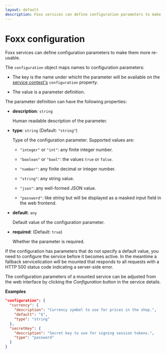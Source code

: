 ```yaml
---
layout: default
description: Foxx services can define configuration parameters to make them more re-usable
---
```

Foxx configuration
==================

Foxx services can define configuration parameters to make them more re-usable.

The `configuration` object maps names to configuration parameters:

* The key is the name under whicht the parameter will be available
  on the [service context's](foxx-context.html) `configuration` property.

* The value is a parameter definition.

The parameter definition can have the following properties:

* **description**: `string`

  Human readable description of the parameter.

* **type**: `string` (Default: `"string"`)

  Type of the configuration parameter. Supported values are:

  * `"integer"` or `"int"`:
    any finite integer number.

  * `"boolean"` or `"bool"`:
    the values `true` or `false`.

  * `"number"`:
    any finite decimal or integer number.

  * `"string"`:
    any string value.

  * `"json"`:
    any well-formed JSON value.

  * `"password"`:
    like *string* but will be displayed as a masked input field in the web frontend.

* **default**: `any`

  Default value of the configuration parameter.

* **required**: (Default: `true`)

  Whether the parameter is required.

If the configuration has parameters that do not specify a default value, you need to configure the service before it becomes active. In the meantime a fallback servicelication will be mounted that responds to all requests with a HTTP 500 status code indicating a server-side error.

The configuration parameters of a mounted service can be adjusted from the web interface by clicking the *Configuration* button in the service details.

<!-- TODO (Link to admin docs) -->

**Examples**

```json
"configuration": {
  "currency": {
    "description": "Currency symbol to use for prices in the shop.",
    "default": "$",
    "type": "string"
  },
  "secretKey": {
    "description": "Secret key to use for signing session tokens.",
    "type": "password"
  }
}
```

